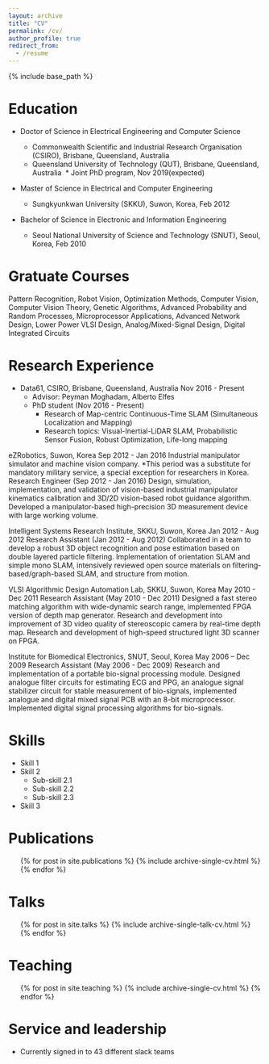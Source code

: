 ```yaml
---
layout: archive
title: "CV"
permalink: /cv/
author_profile: true
redirect_from:
  - /resume
---
```


{% include base_path %}

Education
======
* Doctor of Science in Electrical Engineering and Computer Science
  * Commonwealth Scientific and Industrial Research Organisation (CSIRO), Brisbane, Queensland, Australia
  * Queensland University of Technology (QUT), Brisbane, Queensland, Australia
  * Joint PhD program, Nov 2019(expected)

* Master of Science in Electrical and Computer Engineering
  * Sungkyunkwan University (SKKU), Suwon, Korea, Feb 2012

* Bachelor of Science in Electronic and Information Engineering
  * Seoul National University of Science and Technology (SNUT), Seoul, Korea, Feb 2010


Gratuate Courses
======
Pattern Recognition, Robot Vision, Optimization Methods, Computer Vision, Computer Vision Theory, Genetic Algorithms, Advanced Probability and Random Processes, Microprocessor Applications, Advanced Network Design, Lower Power VLSI Design, Analog/Mixed-Signal Design, Digital Integrated Circuits


Research Experience
======
* Data61, CSIRO, Brisbane, Queensland, Australia				    Nov 2016 - Present
  * Advisor: Peyman Moghadam, Alberto Elfes
  * PhD student (Nov 2016 - Present)
    * Research of Map-centric Continuous-Time SLAM (Simultaneous Localization and Mapping)
    * Research topics: Visual-Inertial-LiDAR SLAM, Probabilistic Sensor Fusion, Robust Optimization, Life-long mapping

eZRobotics, Suwon, Korea                                                  Sep 2012 - Jan 2016
Industrial manipulator simulator and machine vision company. 
*This period was a substitute for mandatory military service, a special exception for researchers in Korea.
Research Engineer (Sep 2012 - Jan 2016)
Design, simulation, implementation, and validation of vision-based industrial manipulator kinematics calibration and 3D/2D vision-based robot guidance algorithm.
Developed a manipulator-based high-precision 3D measurement device with large working volume.

Intelligent Systems Research Institute, SKKU, Suwon, Korea			   Jan 2012 - Aug 2012
Research Assistant (Jan 2012 - Aug 2012)
Collaborated in a team to develop a robust 3D object recognition and pose estimation based on double layered particle filtering.
Implementation of orientation SLAM and simple mono SLAM, intensively reviewed open source materials on filtering-based/graph-based SLAM, and structure from motion.

VLSI Algorithmic Design Automation Lab, SKKU, Suwon, Korea		   May 2010 - Dec 2011
Research Assistant (May 2010 - Dec 2011)
Designed a fast stereo matching algorithm with wide-dynamic search range, implemented FPGA version of depth map generator.
Research and development into improvement of 3D video quality of stereoscopic camera by real-time depth map.
Research and development of high-speed structured light 3D scanner on FPGA.

Institute for Biomedical Electronics, SNUT, Seoul, Korea	       		  May 2006 – Dec 2009
Research Assistant (May 2006 - Dec 2009)
Research and implementation of a portable bio-signal processing module.
Designed analogue filter circuits for estimating ECG and PPG, an analogue signal stabilizer circuit for stable measurement of bio-signals, implemented analogue and digital mixed signal PCB with an 8-bit microprocessor.
Implemented digital signal processing algorithms for bio-signals.
  
Skills
======
* Skill 1
* Skill 2
  * Sub-skill 2.1
  * Sub-skill 2.2
  * Sub-skill 2.3
* Skill 3

Publications
======
  <ul>{% for post in site.publications %}
    {% include archive-single-cv.html %}
  {% endfor %}</ul>
  
Talks
======
  <ul>{% for post in site.talks %}
    {% include archive-single-talk-cv.html %}
  {% endfor %}</ul>
  
Teaching
======
  <ul>{% for post in site.teaching %}
    {% include archive-single-cv.html %}
  {% endfor %}</ul>
  
Service and leadership
======
* Currently signed in to 43 different slack teams
